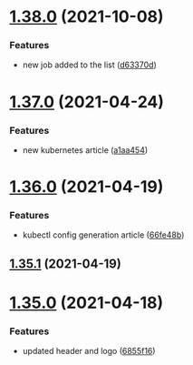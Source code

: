 # [1.38.0](https://github.com/MihaiNueleanu/blog/compare/1.37.0...1.38.0) (2021-10-08)


### Features

* new job added to the list ([d63370d](https://github.com/MihaiNueleanu/blog/commit/d63370d910d098b1ce754bd9d09ab0786901061b))



# [1.37.0](https://github.com/MihaiNueleanu/blog/compare/1.36.0...1.37.0) (2021-04-24)


### Features

* new kubernetes article ([a1aa454](https://github.com/MihaiNueleanu/blog/commit/a1aa4543ee053c3b819cf6e023a6d55162413523))



# [1.36.0](https://github.com/MihaiNueleanu/blog/compare/1.35.1...1.36.0) (2021-04-19)


### Features

* kubectl config generation article ([66fe48b](https://github.com/MihaiNueleanu/blog/commit/66fe48b9a334f4c7f530c1e9b9990cfeb150c8c1))



## [1.35.1](https://github.com/MihaiNueleanu/blog/compare/1.35.0...1.35.1) (2021-04-19)



# [1.35.0](https://github.com/MihaiNueleanu/blog/compare/1.34.0...1.35.0) (2021-04-18)


### Features

* updated header and logo ([6855f16](https://github.com/MihaiNueleanu/blog/commit/6855f16ca7424234ca5689588bc1bcbf149b7fbe))



